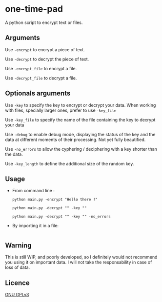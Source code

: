 # one-time-pad

A python script to encrypt text or files.

## Arguments

Use `-encrypt` to encrypt a piece of text.

Use `-decrypt` to decrypt the piece of text.

Use `-encrypt_file` to encrypt a file.

Use `-decrypt_file` to decrypt a file.

## Optionals arguments

Use `-key` to specify the key to encrypt or decrypt your data. When working with files, specially larger ones, prefer to use `-key_file`

Use `-key_file` to specify the name of the file containing the key to decrypt your data 

Use `-debug` to enable debug mode, displaying the status of the key and the data at different moments of their processing. Not yet fully beautified.

Use `-no_errors` to allow the cyphering / deciphering with a key shorter than the data.

Use `-key_length` to define the additional size of the random key.

## Usage

* From command line :  

     `python main.py -encrypt "Hello there !"`
        
     `python main.py -decrypt "" -key ""`
     
     `python main.py -decrypt "" -key "" -no_errors`

* By importing it in a file:

```python 

```

    
## Warning 
This is still WIP, and poorly developed, so I definitely would not recommend you using it on important data.
I will not take the responsability in case of loss of data.


## Licence 
[GNU GPLv3](https://choosealicense.com/licenses/gpl-3.0/)